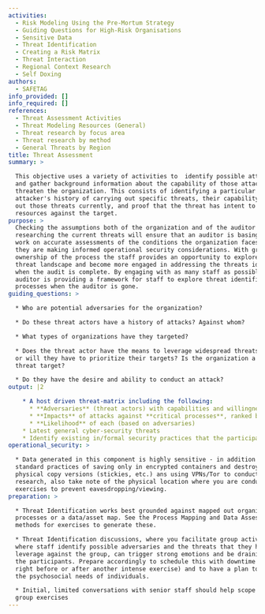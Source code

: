 ```yaml
---
activities:
  - Risk Modeling Using the Pre-Mortum Strategy
  - Guiding Questions for High-Risk Organisations
  - Sensitive Data
  - Threat Identification
  - Creating a Risk Matrix
  - Threat Interaction
  - Regional Context Research
  - Self Doxing
authors:
  - SAFETAG
info_provided: []
info_required: []
references:
  - Threat Assessment Activities
  - Threat Modeling Resources (General)
  - Threat research by focus area
  - Threat research by method
  - General Threats by Region
title: Threat Assessment
summary: >

  This objective uses a variety of activities to  identify possible attackers
  and gather background information about the capability of those attackers to
  threaten the organization. This consists of identifying a particular
  attacker's history of carrying out specific threats, their capability to carry
  out those threats currently, and proof that the threat has intent to leverage
  resources against the target.
purpose: >
  Checking the assumptions both of the organization and of the auditor by
  researching the current threats will ensure that an auditor is basing their
  work on accurate assessments of the conditions the organization faces and that
  they are making informed operational security considerations. With greater
  ownership of the process the staff provides an opportunity to explore their
  threat landscape and become more engaged in addressing the threats identified
  when the audit is complete. By engaging with as many staff as possible the
  auditor is providing a framework for staff to explore threat identification
  processes when the auditor is gone. 
guiding_questions: >

  * Who are potential adversaries for the organization?

  * Do these threat actors have a history of attacks? Against whom?

  * What types of organizations have they targeted?

  * Does the threat actor have the means to leverage widespread threats against,
  or will they have to prioritize their targets? Is the organization a priority
  threat target?

  * Do they have the desire and ability to conduct an attack?
output: |2

    * A host driven threat-matrix including the following:
      * **Adversaries** (threat actors) with capabilities and willingness
      * **Impacts** of attacks against **critical processes**, ranked by severity
      * **Likelihood** of each (based on adversaries)
    * Latest general cyber-security threats
    * Identify existing in/formal security practices that the participants use to address risks.
operational_security: >

  * Data generated in this component is highly sensitive - in addition to
  standard practices of saving only in encrypted containers and destroying
  physical copy versions (stickies, etc.) ans using VPNs/Tor to conduct
  research, also take note of the physical location where you are conducting any
  exercises to prevent eavesdropping/viewing.
preparation: >

  * Threat Identification works best grounded against mapped out organizational
  processes or a data/asset map. See the Process Mapping and Data Assessment
  methods for exercises to generate these.

  * Threat Identification discussions, where you facilitate group activities
  where staff identify possible adversaries and the threats that they have/can
  leverage against the group, can trigger strong emotions and be draining for
  the participants. Prepare accordingly to schedule this with downtime (i.e. not
  right before or after another intense exercise) and to have a plan to address
  the psychosocial needs of individuals.

  * Initial, limited conversations with senior staff should help scope and guide
  group exercises
---
```



